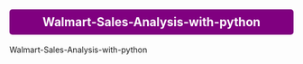 <div id="Walmart-Sales-Analysis-with-python">
  <h2 style="background-color: purple; color: white; padding: 10px; text-align: center; border-radius: 5px;">
    Walmart-Sales-Analysis-with-python
  </h2>
</div>



Walmart-Sales-Analysis-with-python
